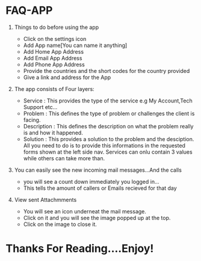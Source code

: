 # FAQ-APP

1) Things to do before using the app
      - Click on the settings icon
      - Add App name[You can name it anything]
      - Add Home App Address
      - Add Email App Address
      - Add Phone App Address
      - Provide the countries and the short codes for the country provided
      - Give a link and address for the App

2) The app consists of Four layers:
    - Service : This provides the type of the service e.g My Account,Tech Support etc...
    - Problem : This defines the type of problem or challenges the client is facing.
    - Description : This defines the description on what the problem really is and how it happened.
    - Solution : This provides a solution to the problem and the desciption.
 All you need to do is to provide this informations in the requested forms shown at the left side nav.
 Services can onlu contain 3 values
 while others can take more than.
 
3) You can easily see the new incoming mail messages...And the calls
      * you will see a count down immediately you logged in...
      * This tells the amount of callers or Emails recieved for that day

4) View sent Attachmments
    + You will see an icon underneat the mail message.
    + Click on it and you will see the image popped up at the top.
    + Click on the image to close it.
 
 # Thanks For Reading....Enjoy!
